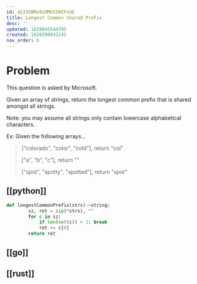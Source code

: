 ```yaml
---
id: diI4VBMv8iMMUStWIFnUE
title: Longest Common Shared Prefix
desc: ''
updated: 1629045544705
created: 1628398041141
nav_order: 6
---
```


# Problem

This question is asked by Microsoft.

Given an array of strings, return the longest common prefix that is shared amongst all strings.

Note: you may assume all strings only contain lowercase alphabetical characters.

Ex: Given the following arrays...

> ["colorado", "color", "cold"], return "col"
>
> ["a", "b", "c"], return ""
>
> ["spot", "spotty", "spotted"], return "spot"

## [[python]]
```python
def longestCommonPrefix(strs)->string:
        sz, ret = zip(*strs), ""
        for c in sz:
            if len(set(c)) > 1: break
            ret += c[0]
        return ret
```
## [[go]]

## [[rust]]
